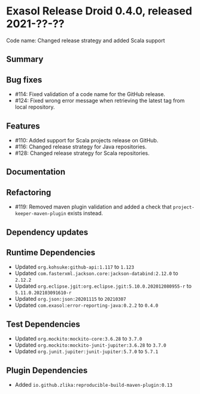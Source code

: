# Exasol Release Droid 0.4.0, released 2021-??-??

Code name: Changed release strategy and added Scala support

## Summary

## Bug fixes

* #114: Fixed validation of a code name for the GitHub release.
* #124: Fixed wrong error message when retrieving the latest tag from local repository.

## Features

* #110: Added support for Scala projects release on GitHub.
* #116: Changed release strategy for Java repositories.
* #128: Changed release strategy for Scala repositories.

## Documentation

## Refactoring

* #119: Removed maven plugin validation and added a check that `project-keeper-maven-plugin` exists instead.

## Dependency updates

## Runtime Dependencies

* Updated `org.kohsuke:github-api:1.117` to `1.123`
* Updated `com.fasterxml.jackson.core:jackson-databind:2.12.0` to `2.12.2`
* Updated `org.eclipse.jgit:org.eclipse.jgit:5.10.0.202012080955-r` to `5.11.0.202103091610-r`
* Updated `org.json:json:20201115` to `20210307`
* Updated `com.exasol:error-reporting-java:0.2.2` to `0.4.0`

## Test Dependencies

* Updated `org.mockito:mockito-core:3.6.28` to `3.7.0`
* Updated `org.mockito:mockito-junit-jupiter:3.6.28` to `3.7.0`
* Updated `org.junit.jupiter:junit-jupiter:5.7.0` to `5.7.1`

## Plugin Dependencies

* Added `io.github.zlika:reproducible-build-maven-plugin:0.13`